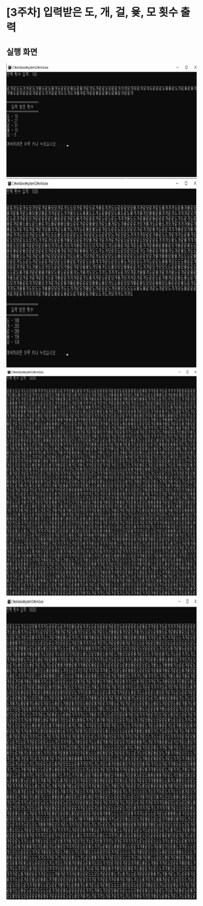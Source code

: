 # [3주차] 입력받은 도, 개, 걸, 윷, 모 횟수 출력



## 실행 화면

<img src="/Images/week03_result1.png" width="600" height="300" />

<img src="/Images/week03_result2.png" width="600" height="500" />

<img src="/Images/week03_result3.png" width="600" height="600" />

<img src="/Images/week03_result3.png" width="600" height="800" />
